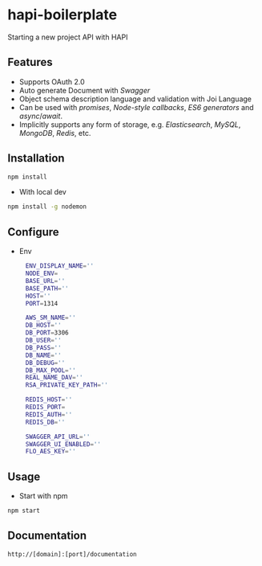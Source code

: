 # hapi-boilerplate
Starting a new project API with HAPI

## Features

- Supports OAuth 2.0
- Auto generate Document with *Swagger*
- Object schema description language and validation with Joi Language
- Can be used with *promises*, *Node-style callbacks*, *ES6 generators* and *async*/*await*.
- Implicitly supports any form of storage, e.g. *Elasticsearch*, *MySQL*, *MongoDB*, *Redis*, etc.

## Installation

```bash
npm install 
```
- With local dev
```bash
npm install -g nodemon
```

## Configure
- Env
 ```bash
      ENV_DISPLAY_NAME=''
      NODE_ENV=
      BASE_URL=''
      BASE_PATH=''
      HOST=''
      PORT=1314

      AWS_SM_NAME=''
      DB_HOST=''
      DB_PORT=3306
      DB_USER=''
      DB_PASS=''
      DB_NAME=''
      DB_DEBUG=''
      DB_MAX_POOL=''
      REAL_NAME_DAV=''
      RSA_PRIVATE_KEY_PATH=''

      REDIS_HOST=''
      REDIS_PORT=
      REDIS_AUTH=''
      REDIS_DB=''

      SWAGGER_API_URL=''
      SWAGGER_UI_ENABLED=''
      FLO_AES_KEY=''
  ```
## Usage

 - Start with npm 
 ```bash
 npm start
 ```

## Documentation

 ```bash
 http://[domain]:[port]/documentation
 ```
